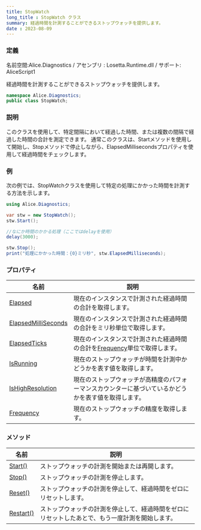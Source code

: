 ```yaml
---
title: StopWatch
long_title : StopWatch クラス
summary: 経過時間を計測することができるストップウォッチを提供します。
date : 2023-08-09
---
```

### 定義
名前空間:Alice.Diagnostics / アセンブリ : Losetta.Runtime.dll / サポート: AliceScript1

経過時間を計測することができるストップウォッチを提供します。

```cs title="AliceScript"
namespace Alice.Diagnostics;
public class StopWatch;
```

### 説明
このクラスを使用して、特定間隔において経過した時間、または複数の間隔で経過した時間の合計を測定できます。
通常このクラスは、Startメソッドを使用して開始し、Stopメソッドで停止しながら、ElapsedMillisecondsプロパティを使用して経過時間をチェックします。

### 例
次の例では、StopWatchクラスを使用して特定の処理にかかった時間を計測する方法を示します。

```cs title="AliceScript"
using Alice.Diagnostics;

var stw = new StopWatch();
stw.Start();

//なにか時間のかかる処理（ここではdelayを使用）
delay(3000);

stw.Stop();
print("処理にかかった時間：{0}ミリ秒", stw.ElapsedMilliseconds);
```

### プロパティ
|名前|説明|
|---|---|
|[Elapsed](./elapsed.md)|現在のインスタンスで計測された経過時間の合計を取得します。|
|[ElapsedMilliSeconds](./elapsedmilliseconds.md)|現在のインスタンスで計測された経過時間の合計をミリ秒単位で取得します。|
|[ElapsedTicks](./elapsedticks.md)|現在のインスタンスで計測された経過時間の合計を[Frequency](./frequency.md)単位で取得します。|
|[IsRunning](./isrunning.md)|現在のストップウォッチが時間を計測中かどうかを表す値を取得します。|
|[IsHighResolution](./ishighresolution.md)|現在のストップウォッチが高精度のパフォーマンスカウンターに基づいているかどうかを表す値を取得します。|
|[Frequency](./frequency.md)|現在のストップウォッチの精度を取得します。|

### メソッド
|名前|説明|
|---|---|
|[Start()](./start.md)|ストップウォッチの計測を開始または再開します。|
|[Stop()](./stop.md)|ストップウォッチの計測を停止します。|
|[Reset()](./reset.md)|ストップウォッチの計測を停止して、経過時間をゼロにリセットします。|
|[Restart()](./restart.md)|ストップウォッチの計測を停止して、経過時間をゼロにリセットしたあとで、もう一度計測を開始します。|